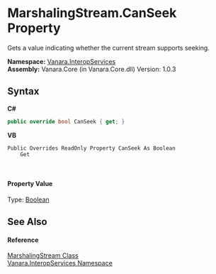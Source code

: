 # MarshalingStream.CanSeek Property 
 

Gets a value indicating whether the current stream supports seeking.

**Namespace:**&nbsp;<a href="46913109-b3e0-3b59-6f7f-071f8aa90bf0">Vanara.InteropServices</a><br />**Assembly:**&nbsp;Vanara.Core (in Vanara.Core.dll) Version: 1.0.3

## Syntax

**C#**<br />
``` C#
public override bool CanSeek { get; }
```

**VB**<br />
``` VB
Public Overrides ReadOnly Property CanSeek As Boolean
	Get
```

<br />

#### Property Value
Type: <a href="http://msdn2.microsoft.com/en-us/library/a28wyd50" target="_blank">Boolean</a>

## See Also


#### Reference
<a href="cd922f26-ef66-7f8c-9c42-cb4bc2cfe527">MarshalingStream Class</a><br /><a href="46913109-b3e0-3b59-6f7f-071f8aa90bf0">Vanara.InteropServices Namespace</a><br />